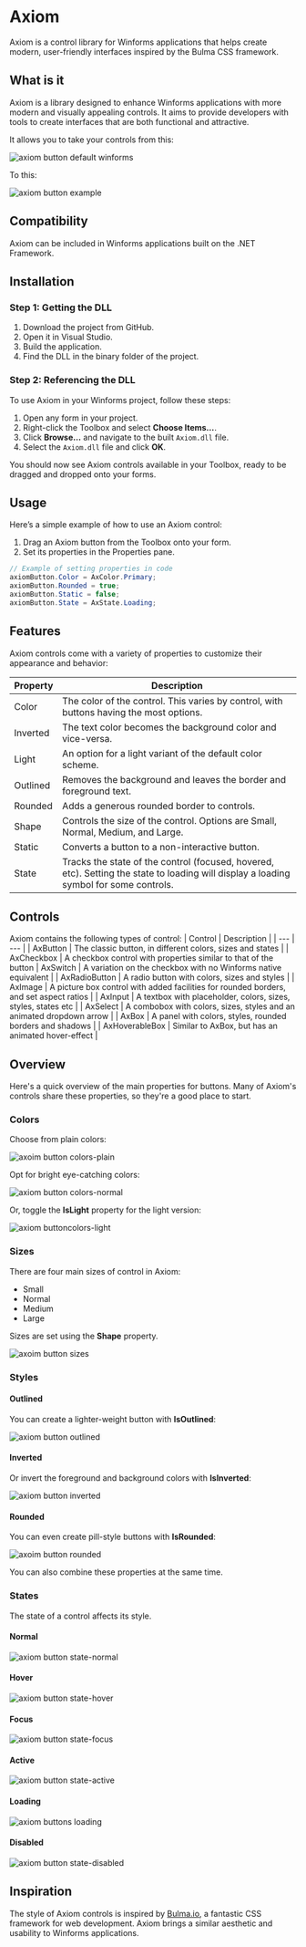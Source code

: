 # Axiom

Axiom is a control library for Winforms applications that helps create modern, user-friendly interfaces inspired by the Bulma CSS framework.

## What is it

Axiom is a library designed to enhance Winforms applications with more modern and visually appealing controls. It aims to provide developers with tools to create interfaces that are both functional and attractive.

It allows you to take your controls from this: 

![axiom button default winforms](https://github.com/niall3urke/Axiom/assets/11950726/259ee839-7f09-4acb-a95d-62c0e4ed6634) 

To this: 

![axiom button example](https://github.com/niall3urke/Axiom/assets/11950726/de237eb3-d48f-4ac9-a442-6e178e8a9c36) 

## Compatibility

Axiom can be included in Winforms applications built on the .NET Framework.

## Installation

### Step 1: Getting the DLL

1. Download the project from GitHub.
2. Open it in Visual Studio.
3. Build the application.
4. Find the DLL in the binary folder of the project.

### Step 2: Referencing the DLL

To use Axiom in your Winforms project, follow these steps:

1. Open any form in your project.
2. Right-click the Toolbox and select **Choose Items…**.
3. Click **Browse…** and navigate to the built `Axiom.dll` file.
4. Select the `Axiom.dll` file and click **OK**.

You should now see Axiom controls available in your Toolbox, ready to be dragged and dropped onto your forms.

## Usage

Here’s a simple example of how to use an Axiom control:

1. Drag an Axiom button from the Toolbox onto your form.
2. Set its properties in the Properties pane.

```csharp
// Example of setting properties in code
axiomButton.Color = AxColor.Primary;
axiomButton.Rounded = true;
axiomButton.Static = false;
axiomButton.State = AxState.Loading;
```

## Features
Axiom controls come with a variety of properties to customize their appearance and behavior:

| Property	| Description |
| --- | --- |
| Color	| The color of the control. This varies by control, with buttons having the most options. |
| Inverted	| The text color becomes the background color and vice-versa. |
| Light	| An option for a light variant of the default color scheme. |
| Outlined |	Removes the background and leaves the border and foreground text. |
| Rounded |	Adds a generous rounded border to controls. |
| Shape |	Controls the size of the control. Options are Small, Normal, Medium, and Large. |
| Static |	Converts a button to a non-interactive button. |
| State	| Tracks the state of the control (focused, hovered, etc). Setting the state to loading will display a loading symbol for some controls. |

## Controls
Axiom contains the following types of control:
| Control | Description |
| --- | --- |
| AxButton | The classic button, in different colors, sizes and states |
| AxCheckbox | A checkbox control with properties similar to that of the button
| AxSwitch | A variation on the checkbox with no Winforms native equivalent |
| AxRadioButton | A radio button with colors, sizes and styles | 
| AxImage | A picture box control with added facilities for rounded borders, and set aspect ratios |
| AxInput | A textbox with placeholder, colors, sizes, styles, states etc |
| AxSelect | A combobox with colors, sizes, styles and an animated dropdown arrow |
| AxBox | A panel with colors, styles, rounded borders and shadows |
| AxHoverableBox | Similar to AxBox, but has an animated hover-effect |

## Overview
Here's a quick overview of the main properties for buttons. Many of Axiom's controls share these properties, so they're a good place to start.

### Colors
Choose from plain colors:

![axoim button colors-plain](https://github.com/niall3urke/Axiom/assets/11950726/047cd744-48d4-4c78-9696-031c23b16ba4)

Opt for bright eye-catching colors:

![axiom button colors-normal](https://github.com/niall3urke/Axiom/assets/11950726/39b9fa21-5005-4419-8e25-45ee32af65ba)

Or, toggle the **IsLight** property for the light version:

![axiom buttoncolors-light](https://github.com/niall3urke/Axiom/assets/11950726/4361d986-2970-4734-b6ed-ff762e87600e)

### Sizes
There are four main sizes of control in Axiom:
- Small
- Normal
- Medium
- Large

Sizes are set using the **Shape** property.

![axoim button sizes](https://github.com/niall3urke/Axiom/assets/11950726/dc6b32bd-4893-4716-844c-fdd6cee82522)


### Styles

#### Outlined
You can create a lighter-weight button with **IsOutlined**:

![axiom button outlined](https://github.com/niall3urke/Axiom/assets/11950726/7ba656d7-cec7-4c00-82a7-206de7b1c7e1)

#### Inverted
Or invert the foreground and background colors with  **IsInverted**:

![axiom button inverted](https://github.com/niall3urke/Axiom/assets/11950726/5917062d-f228-4941-b32e-9324643e2cee)

#### Rounded
You can even create pill-style buttons with **IsRounded**:

![axoim button rounded](https://github.com/niall3urke/Axiom/assets/11950726/88e19922-a67e-486e-ace1-1e294cb73bc9)

You can also combine these properties at the same time. 

### States
The state of a control affects its style.

#### Normal
![axiom button state-normal](https://github.com/niall3urke/Axiom/assets/11950726/27f96f8f-23f7-45d1-93b9-bfaf65333d39)


#### Hover
![axiom button state-hover](https://github.com/niall3urke/Axiom/assets/11950726/b78c802c-b547-4c40-a1ea-4d0e012f71eb)


#### Focus
![axiom button state-focus](https://github.com/niall3urke/Axiom/assets/11950726/7927d98d-2fa1-4db9-afe2-15c8ff204584)


#### Active
![axiom button state-active](https://github.com/niall3urke/Axiom/assets/11950726/b6dce44d-f9b8-4c95-a014-38155bfa1855)


#### Loading
![axiom buttons loading](https://github.com/niall3urke/Axiom/assets/11950726/98389dfa-fcff-4d19-98e5-7a136ddd4769)


#### Disabled
![axiom button state-disabled](https://github.com/niall3urke/Axiom/assets/11950726/afdac4f1-0232-41a2-983f-45c02b76d7cc)


## Inspiration
The style of Axiom controls is inspired by [Bulma.io](https://bulma.io), a fantastic CSS framework for web development. Axiom brings a similar aesthetic and usability to Winforms applications.

